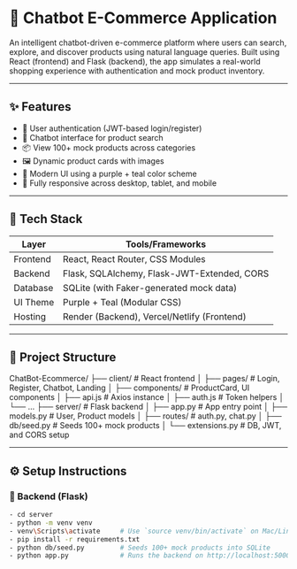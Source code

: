 # 🛒 Chatbot E-Commerce Application

An intelligent chatbot-driven e-commerce platform where users can search, explore, and discover products using natural language queries. Built using React (frontend) and Flask (backend), the app simulates a real-world shopping experience with authentication and mock product inventory.

---

## ✨ Features

- 🔐 User authentication (JWT-based login/register)
- 💬 Chatbot interface for product search
- 📦 View 100+ mock products across categories
- 🖼️ Dynamic product cards with images
- 🎨 Modern UI using a purple + teal color scheme
- 📱 Fully responsive across desktop, tablet, and mobile

---

## 🧰 Tech Stack

| Layer    | Tools/Frameworks                            |
| -------- | ------------------------------------------- |
| Frontend | React, React Router, CSS Modules            |
| Backend  | Flask, SQLAlchemy, Flask-JWT-Extended, CORS |
| Database | SQLite (with Faker-generated mock data)     |
| UI Theme | Purple + Teal (Modular CSS)                 |
| Hosting  | Render (Backend), Vercel/Netlify (Frontend) |

---

## 📁 Project Structure

ChatBot-Ecommerce/
├── client/ # React frontend
│ ├── pages/ # Login, Register, Chatbot, Landing
│ ├── components/ # ProductCard, UI components
│ ├── api.js # Axios instance
│ ├── auth.js # Token helpers
│ └── ...
├── server/ # Flask backend
│ ├── app.py # App entry point
│ ├── models.py # User, Product models
│ ├── routes/ # auth.py, chat.py
│ ├── db/seed.py # Seeds 100+ mock products
│ └── extensions.py # DB, JWT, and CORS setup

---

## ⚙️ Setup Instructions

### 🔧 Backend (Flask)

```bash
- cd server
- python -m venv venv
- venv\Scripts\activate     # Use `source venv/bin/activate` on Mac/Linux
- pip install -r requirements.txt
- python db/seed.py         # Seeds 100+ mock products into SQLite
- python app.py             # Runs the backend on http://localhost:5000
```
